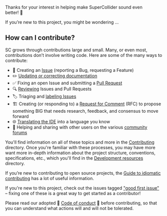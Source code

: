 Thanks for your interest in helping make SuperCollider sound even better! 🙏 

If you’re new to this project, you might be wondering ...


## How can I contribute?

SC grows through contributions large and small. Many, or even most, contributions don’t involve writing code. Here are some of the many ways to contribute:

- 🚩 Creating an [Issue](Reporting-bugs,-issues,-feature-requests#issues) (reporting a Bug, requesting a Feature)
- ✏️ [Updating or correcting documentation](Contributing-Help-files,-Tutorials-and-other-SCDocs#contributing-documentation-changes)
- ✅ Fixing an open Issue and submitting a [Pull Request](Creating-pull-requests)
- 🔍 [Reviewing](Development-resources-directory#reviewing) Issues and Pull Requests
- 🏷️ Triaging and [labeling Issues](Labels-and-milestones-for-PRs-and-Issues)
- 🏗️ Creating (or responding to) a [Request for Comment](https://github.com/supercollider/rfcs) (RFC) to propose something BIG that needs research, feedback, and consensus to move forward
- 🌐 [Translating the IDE](Translating-the-ide) into a language you know
- 💬 Helping and sharing with other users on the various [community forums](wiki#join-the-community) 

You'll find information on all of these topics and more in the [Contributing](contributing-directory) directory. Once you're familiar with these processes, you may have more want more in-depth information about the project structure, conventions, specifications, etc., which you'll find in the [Development resources](Development-resources-directory) directory.

If you’re new to contributing to open source projects, the [Guide to idiomatic contributing](https://github.com/jonschlinkert/idiomatic-contributing) has a lot of useful information.

If you're new to this project, check out the issues tagged ["good first issue"](https://github.com/supercollider/supercollider/issues?q=is%3Aopen+is%3Aissue+label%3A%22good+first+issue%22) – fixing one of these is a great way to get started as a contributor!

Please read our adopted 🤝 [Code of conduct](https://github.com/supercollider/supercollider/blob/develop/CODE_OF_CONDUCT.md) 🤝 before contributing, so that you can understand what actions will and will not be tolerated.
